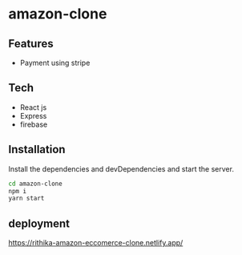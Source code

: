 # amazon-clone
## Features
- Payment using stripe
## Tech
- React js
- Express
- firebase

## Installation
Install the dependencies and devDependencies and start the server.
```sh
cd amazon-clone
npm i
yarn start
```
 ## deployment
 
https://rithika-amazon-eccomerce-clone.netlify.app/
